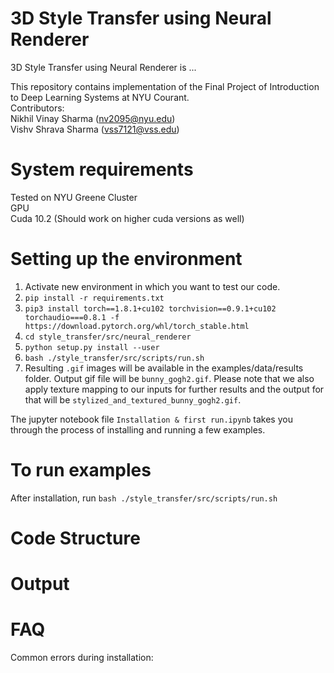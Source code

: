 # 3D Style Transfer using Neural Renderer

3D Style Transfer using Neural Renderer is ...

This repository contains implementation of the Final Project of Introduction to Deep Learning Systems at NYU Courant. <br>
Contributors: <br>
Nikhil Vinay Sharma (nv2095@nyu.edu) <br>
Vishv Shrava Sharma (vss7121@vss.edu) <br>

# System requirements
Tested on NYU Greene Cluster</br>
GPU </br>
Cuda 10.2 (Should work on higher cuda versions as well) </br>

# Setting up the environment
1. Activate new environment in which you want to test our code.
2. `pip install -r requirements.txt`
3. `pip3 install torch==1.8.1+cu102 torchvision==0.9.1+cu102 torchaudio===0.8.1 -f https://download.pytorch.org/whl/torch_stable.html`
4. `cd style_transfer/src/neural_renderer`
5. `python setup.py install --user`
6. `bash ./style_transfer/src/scripts/run.sh`
7. Resulting `.gif` images will be available in the examples/data/results folder. Output gif file will be `bunny_gogh2.gif`. Please note that we also apply texture mapping to our inputs for further results and the output for that will be `stylized_and_textured_bunny_gogh2.gif`.

The jupyter notebook file `Installation & first run.ipynb` takes you through the process of installing and running a few examples.

# To run examples
After installation, run `bash ./style_transfer/src/scripts/run.sh`

# Code Structure

# Output



# FAQ

Common errors during installation:

